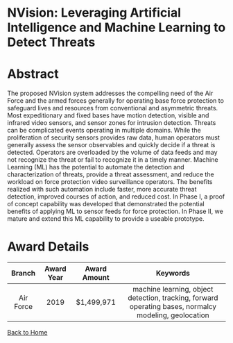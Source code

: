 
NVision: Leveraging Artificial Intelligence and Machine Learning to Detect Threats
==================================================================================

# Abstract


The proposed NVision system addresses the compelling need of the Air Force and the armed forces generally for operating base force protection to safeguard lives and resources from conventional and asymmetric threats. Most expeditionary and fixed bases have motion detection, visible and infrared video sensors, and sensor zones for intrusion detection. Threats can be complicated events operating in multiple domains. While the proliferation of security sensors provides raw data, human operators must generally assess the sensor observables and quickly decide if a threat is detected. Operators are overloaded by the volume of data feeds and may not recognize the threat or fail to recognize it in a timely manner. Machine Learning (ML) has the potential to automate the detection and characterization of threats, provide a threat assessment, and reduce the workload on force protection video surveillance operators. The benefits realized with such automation include faster, more accurate threat detection, improved courses of action, and reduced cost. In Phase I, a proof of concept capability was developed that demonstrated the potential benefits of applying ML to sensor feeds for force protection. In Phase II, we mature and extend this ML capability to provide a useable prototype.  

# Award Details

|Branch|Award Year|Award Amount|Keywords|
| :---: | :---: | :---: | :---: |
|Air Force|2019|$1,499,971|machine learning, object detection, tracking, forward operating bases, normalcy modeling, geolocation|
  
  


[Back to Home](https://github.com/chrischow/dod_sbir_awards/DJ/#1399)